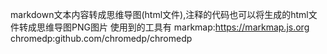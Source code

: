 markdown文本内容转成思维导图(html文件),注释的代码也可以将生成的html文件转成思维导图PNG图片
使用到的工具有
markmap:https://markmap.js.org
chromedp:github.com/chromedp/chromedp
